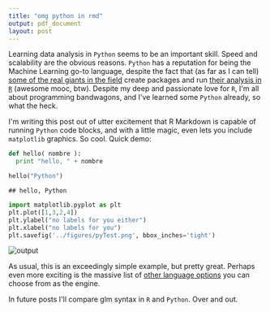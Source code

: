 ```yaml
---
title: "omg python in rmd"
output: pdf_document
layout: post
---
```


Learning data analysis in `Python` seems to be an important skill. Speed and 
scalability are the obvious reasons. `Python` has a reputation for being the 
Machine Learning go-to language, despite the fact that (as far as I can tell) 
[some of the real giants in the field](http://tinyurl.com/lcashjn) 
create packages and run 
[their analysis in `R`](http://tinyurl.com/ht9gj5c) (awesome mooc, btw). Despite
my deep and passionate love for `R`, I'm all about programming bandwagons, 
and I've learned some `Python` already, so what the heck. 

I'm writing this post out of utter excitement that R Markdown is capable of 
running `Python` code blocks, and with a little magic, even lets you include 
`matplotlib` graphics. So cool. Quick demo:


```python
def hello( nombre ):
  print "hello, " + nombre

hello("Python")
```

```
## hello, Python
```




```python
import matplotlib.pyplot as plt
plt.plot([1,3,2,4])
plt.ylabel("no labels for you either")
plt.xlabel("no labels for you")
plt.savefig('../figures/pyTest.png', bbox_inches='tight')
```


![output](http://tinyurl.com/js6htzm)


As usual, this is an exceedingly simple example, but pretty great. Perhaps even more 
exciting is the massive list of 
[other language options](http://yihui.name/knitr/demo/engines/) 
you can choose from as the engine.

In future posts I'll compare glm syntax in `R` and `Python`. 
Over and out.
